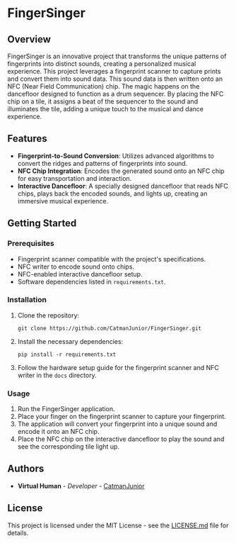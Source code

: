 


# FingerSinger

## Overview
FingerSinger is an innovative project that transforms the unique patterns of fingerprints into distinct sounds, creating a personalized musical experience. This project leverages a fingerprint scanner to capture prints and convert them into sound data. This sound data is then written onto an NFC (Near Field Communication) chip. The magic happens on the dancefloor designed to function as a drum sequencer. By placing the NFC chip on a tile, it assigns a beat of the sequencer to the sound and illuminates the tile, adding a unique touch to the musical and dance experience.

## Features
- **Fingerprint-to-Sound Conversion**: Utilizes advanced algorithms to convert the ridges and patterns of fingerprints into sound.
- **NFC Chip Integration**: Encodes the generated sound onto an NFC chip for easy transportation and interaction.
- **Interactive Dancefloor**: A specially designed dancefloor that reads NFC chips, plays back the encoded sounds, and lights up, creating an immersive musical experience.

## Getting Started

### Prerequisites
- Fingerprint scanner compatible with the project's specifications.
- NFC writer to encode sound onto chips.
- NFC-enabled interactive dancefloor setup.
- Software dependencies listed in `requirements.txt`.

### Installation
1. Clone the repository:
   ```
   git clone https://github.com/CatmanJunior/FingerSinger.git
   ```
2. Install the necessary dependencies:
   ```
   pip install -r requirements.txt
   ```
3. Follow the hardware setup guide for the fingerprint scanner and NFC writer in the `docs` directory.

### Usage
1. Run the FingerSinger application.
2. Place your finger on the fingerprint scanner to capture your fingerprint.
3. The application will convert your fingerprint into a unique sound and encode it onto an NFC chip.
4. Place the NFC chip on the interactive dancefloor to play the sound and see the corresponding tile light up.

<!-- ## Development

### Contributing
We welcome contributions from the community! Whether you have improvements to code, documentation, or new features to add, please follow our contribution guidelines outlined in `CONTRIBUTING.md`.

### Running Tests
Explain how to run the automated tests for this system (if applicable).

### Deployment
Instructions on how to deploy the project in a live system (if applicable). -->

## Authors
- **Virtual Human** - *Developer* - [CatmanJunior](https://github.com/CatmanJunior)

## License
This project is licensed under the MIT License - see the [LICENSE.md](LICENSE.md) file for details.

<!-- ## Acknowledgments
- Inspiration, code snippets, etc.
- Any collaborators or contributors
- External resources and libraries used -->

